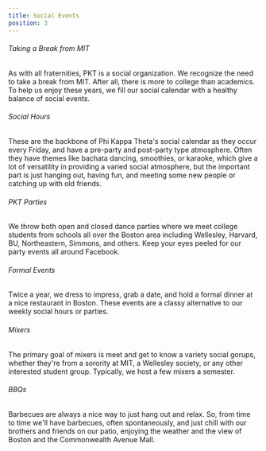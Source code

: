 ```yaml
---
title: Social Events
position: 3
---
```

###### Taking a Break from MIT

As with all fraternities, PKT is a social organization. We recognize the need to take a break from MIT. After all, there is more to college than academics. To help us enjoy these years, we fill our social calendar with a healthy balance of social events.

###### Social Hours

These are the backbone of Phi Kappa Theta's social calendar as they occur every Friday, and have a pre-party and post-party type atmosphere. Often they have themes like bachata dancing, smoothies, or karaoke, which give a lot of versatility in providing a varied social atmosphere, but the important part is just hanging out, having fun, and meeting some new people or catching up with old friends.

###### PKT Parties

We throw both open and closed dance parties where we meet college students from schools all over the Boston area including Wellesley, Harvard, BU, Northeastern, Simmons, and others. Keep your eyes peeled for our party events all around Facebook.

###### Formal Events

Twice a year, we dress to impress, grab a date, and hold a formal dinner at a nice restaurant in Boston. These events are a classy alternative to our weekly social hours or parties.

###### Mixers

The primary goal of mixers is meet and get to know a variety social gorups, whether they're from a sorority at MIT, a Wellesley society, or any other interested student group. Typically, we host a few mixers a semester.

###### BBQs

Barbecues are always a nice way to just hang out and relax. So, from time to time we'll have barbecues, often spontaneously, and just chill with our brothers and friends on our patio, enjoying the weather and the view of Boston and the Commonwealth Avenue Mall.
